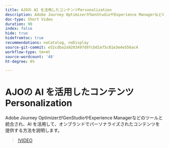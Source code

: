 ```yaml
---
title: AJOの AI を活用したコンテンツPersonalization
description: Adobe Journey OptimizerがGenStudioやExperience Managerなどのツールと統合され、AI を活用して、オンブランドでパーソナライズされたコンテンツを提供する方法を説明します。
doc-type: Short Video
duration: 98
index: false
hide: true
hidefromtoc: true
recommendations: noCatalog, noDisplay
source-git-commit: e52cdba2a9203497d97cbd1e75c81e3e4e556ac4
workflow-type: tm+mt
source-wordcount: '48'
ht-degree: 0%

---
```



# AJOの AI を活用したコンテンツPersonalization

Adobe Journey OptimizerがGenStudioやExperience Managerなどのツールと統合され、AI を活用して、オンブランドでパーソナライズされたコンテンツを提供する方法を説明します。

<!-- 62_S520_3442520_97_aipowered-content-personalization-in-ajo -->
>[!VIDEO](https://video.tv.adobe.com/v/3458183/?learn=on&enablevpops=true)
